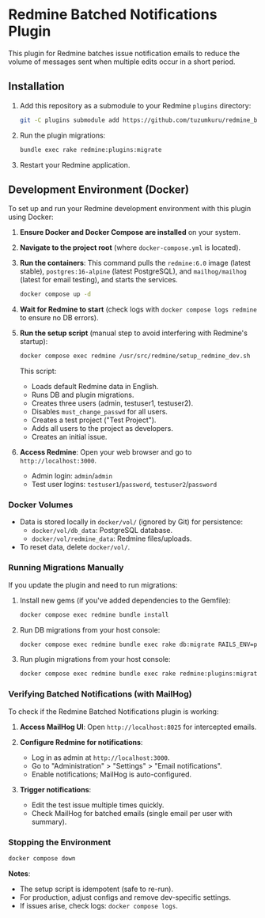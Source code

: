 # Redmine Batched Notifications Plugin

This plugin for Redmine batches issue notification emails to reduce the volume of messages sent when multiple edits occur in a short period.

## Installation

1. Add this repository as a submodule to your Redmine `plugins` directory:
   ```sh
   git -C plugins submodule add https://github.com/tuzumkuru/redmine_batched_notifications.git
   ```
2. Run the plugin migrations:
   ```sh
   bundle exec rake redmine:plugins:migrate
   ```
3. Restart your Redmine application.

## Development Environment (Docker)

To set up and run your Redmine development environment with this plugin using Docker:

1. **Ensure Docker and Docker Compose are installed** on your system.

2. **Navigate to the project root** (where `docker-compose.yml` is located).

3. **Run the containers**:
   This command pulls the `redmine:6.0` image (latest stable), `postgres:16-alpine` (latest PostgreSQL), and `mailhog/mailhog` (latest for email testing), and starts the services.
   ```bash
   docker compose up -d
   ```

4. **Wait for Redmine to start** (check logs with `docker compose logs redmine` to ensure no DB errors).

5. **Run the setup script** (manual step to avoid interfering with Redmine's startup):
   ```bash
   docker compose exec redmine /usr/src/redmine/setup_redmine_dev.sh
   ```
   This script:
   - Loads default Redmine data in English.
   - Runs DB and plugin migrations.
   - Creates three users (admin, testuser1, testuser2).
   - Disables `must_change_passwd` for all users.
   - Creates a test project ("Test Project").
   - Adds all users to the project as developers.
   - Creates an initial issue.

6. **Access Redmine**: Open your web browser and go to `http://localhost:3000`.
   - Admin login: `admin`/`admin`
   - Test user logins: `testuser1`/`password`, `testuser2`/`password`

### Docker Volumes
- Data is stored locally in `docker/vol/` (ignored by Git) for persistence:
  - `docker/vol/db_data`: PostgreSQL database.
  - `docker/vol/redmine_data`: Redmine files/uploads.
- To reset data, delete `docker/vol/`.

### Running Migrations Manually
If you update the plugin and need to run migrations:

1. Install new gems (if you've added dependencies to the Gemfile):
   ```bash
   docker compose exec redmine bundle install
   ```

2. Run DB migrations from your host console:
   ```bash
   docker compose exec redmine bundle exec rake db:migrate RAILS_ENV=production
   ```

3. Run plugin migrations from your host console:
   ```bash
   docker compose exec redmine bundle exec rake redmine:plugins:migrate RAILS_ENV=production
   ```

### Verifying Batched Notifications (with MailHog)
To check if the Redmine Batched Notifications plugin is working:

1. **Access MailHog UI**: Open `http://localhost:8025` for intercepted emails.

2. **Configure Redmine for notifications**:
   - Log in as admin at `http://localhost:3000`.
   - Go to "Administration" > "Settings" > "Email notifications".
   - Enable notifications; MailHog is auto-configured.

3. **Trigger notifications**:
   - Edit the test issue multiple times quickly.
   - Check MailHog for batched emails (single email per user with summary).

### Stopping the Environment
```bash
docker compose down
```

**Notes**:
- The setup script is idempotent (safe to re-run).
- For production, adjust configs and remove dev-specific settings.
- If issues arise, check logs: `docker compose logs`.